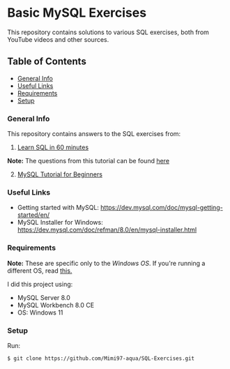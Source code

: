 # Basic MySQL Exercises
This repository contains solutions to various SQL exercises, both from YouTube videos and other sources.

## Table of Contents
* [General Info](#general-info)
* [Useful Links](#useful-links)
* [Requirements](#requirements)
* [Setup](#setup)

### General Info
This repository contains answers to the  SQL exercises from:

1. [Learn SQL in 60 minutes](https://youtu.be/p3qvj9hO_Bo)

 **Note:** The questions from this tutorial can be found [here](https://github.com/WebDevSimplified/Learn-SQL)
 
2. [MySQL Tutorial for Beginners](https://youtu.be/7S_tz1z_5bA)

### Useful Links
* Getting started with MySQL: https://dev.mysql.com/doc/mysql-getting-started/en/
* MySQL Installer for Windows: https://dev.mysql.com/doc/refman/8.0/en/mysql-installer.html

### Requirements
**Note:** These are specific only to the _Windows OS_. 
If you're running a different OS, read [this.](https://dev.mysql.com/doc/mysql-getting-started/en/)

I did this project using:
* MySQL Server 8.0
* MySQL Workbench 8.0 CE
* OS: Windows 11

### Setup
Run: 
```
$ git clone https://github.com/Mimi97-aqua/SQL-Exercises.git
```
